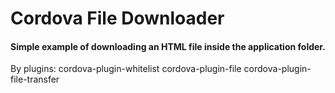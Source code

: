 # Cordova File Downloader
#### Simple example of downloading an HTML file inside the application folder.
By plugins:
cordova-plugin-whitelist
cordova-plugin-file
cordova-plugin-file-transfer

